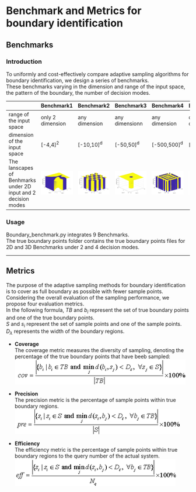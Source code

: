# Benchmark and Metrics for boundary identification
## Benchmarks
### Introduction
To uniformly and cost-effectively compare adaptive sampling algorithms for boundary identification, we design a series of benchmarks.\
These benchmarks varying in the dimension and range of the input space, the pattern of the boundary, the number of decision modes.

|                                                                     | **Benchmark1** | **Benchmark2**| **Benchmark3**|**Benchmark4**| **Benchmark5** | **Benchmark6**| **Benchmark7**| **Benchmark8**| **Benchmark9** |
|---------------------------------------------------------------------| ------- |---------------------------------|----------------------------------|--------------------------------|----------------------------------|----------------------------------|------------------------------|----------------------------------|----------------|
| range of the input space |only 2 dimension|any dimension|any dimensionn|any dimension|only 2 dimension|only 2 dimension|any dimension|only 2 dimension|any dimension|
| dimension of the input space |[-4,4]<sup>2</sup>|[-10,10]<sup>d</sup>|[-50,50]<sup>d</sup>|[-500,500]<sup>d</sup>| [-10,10]<sup>2</sup>|[-50,50]<sup>2</sup>|[-10,10]<sup>d</sup>| [-20,20]<sup>2</sup>|[-50,50]<sup>d</sup>|
| The lanscapes of Benhmarks <br/>under 2D input and 2 decision modes |![](.\\pictures\\Benchmark1.jpg) | ![](.\\pictures\\Benchmark2.jpg) | ![](.\\pictures\\Benchmark3.jpg) | ![](.\\pictures\\Benchmark4.jpg) | ![](.\\pictures\\Benchmark5.jpg) | ![](.\\pictures\\Benchmark6.jpg) | ![](.\\pictures\\Benchmark7.jpg) | ![](.\\pictures\\Benchmark8.jpg) |![](.\\pictures\\Benchmark9.jpg)



### Usage
Boundary_benchmark.py integrates 9 Benchmarks.\
The true boundary points folder contains the true boundary points files for 2D and 3D Benchmarks under 2 and 4 decision modes.

---
## Metrics
The purpose of the adaptive sampling methods for boundary identification is to cover as full boundary as possible with fewer sample points.
Considering the overall evaluation of the sampling performance, we propose four evaluation metrics.\
In the following formula, *TB* and *b<sub>i</sub>* represent the set of true boundary points and one of the true boundary points.\
*S* and *s<sub>i</sub>* represent the set of sample points and one of the sample points.\
*D<sub>$\lambda$</sub>* represents the width of the boundary regions. 

*  **Coverage**\
The coverage metric measures the diversity of sampling, denoting the percentage of the true boundary points that have beeb sampled:\
![](.\\pictures\\cov.png)


* **Precision**\
The precision metric is the percentage of sample points within true boundary regions.\
![](.\\pictures\\pre.png)

* **Efficiency**\
The efficiency metric is the percentage of sample points within true boundary regions to the query number of the actual system.\
![](.\\pictures\\eff.png)
